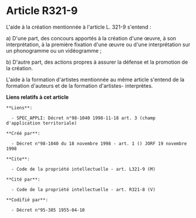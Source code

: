 # Article R321-9

L'aide à la création mentionnée à l'article L. 321-9 s'entend :

a) D'une part, des concours apportés à la création d'une œuvre, à son interprétation, à la première fixation d'une œuvre ou
d'une interprétation sur un phonogramme ou un vidéogramme ;

b) D'autre part, des actions propres à assurer la défense et la promotion de la création.

L'aide à la formation d'artistes mentionnée au même article s'entend de la formation d'auteurs et de la formation d'artistes-
interprètes.

**Liens relatifs à cet article**

	**Liens**:

	  - SPEC_APPLI: Décret n°98-1040 1998-11-18 art. 3 (champ d'application territoriale)

	**Créé par**:

	  - Décret n°98-1040 du 18 novembre 1998 - art. 1 () JORF 19 novembre 1998

	**Cite**:

	  - Code de la propriété intellectuelle - art. L321-9 (M)

	**Cité par**:

	  - Code de la propriété intellectuelle - art. R321-8 (V)

	**Codifié par**:

	  - Décret n°95-385 1955-04-10
